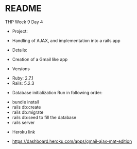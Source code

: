 # README
THP Week 9 Day 4

* Project:
- Handling of AJAX, and implementation into a rails app

* Details:
- Creation of a Gmail like app 

* Versions
- Ruby: 2.7.1
- Rails: 5.2.3

* Database initialization
Run in following order:
- bundle install
- rails db:create
- rails db:migrate
- rails db:seed to fill the database
- rails server

* Heroku link
- https://dashboard.heroku.com/apps/gmail-ajax-mat-edition